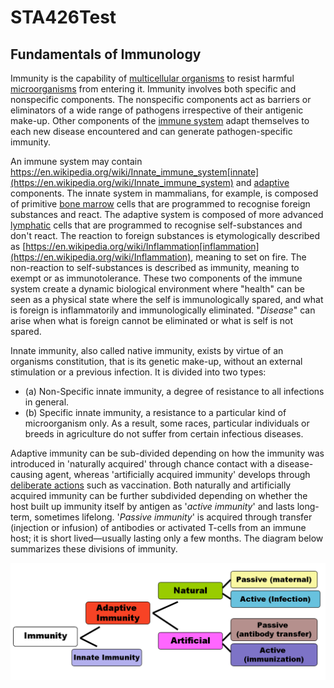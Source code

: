 # STA426Test
## Fundamentals of Immunology

Immunity is the capability of [multicellular organisms](https://en.wikipedia.org/wiki/Multicellular_organism) to resist harmful [microorganisms](https://en.wikipedia.org/wiki/Microorganism) from entering it. Immunity involves both specific and nonspecific components. The nonspecific components act as barriers or eliminators of a wide range of pathogens irrespective of their antigenic make-up. Other components of the [immune system](https://en.wikipedia.org/wiki/Immune_system) adapt themselves to each new disease encountered and can generate pathogen-specific immunity.

An immune system may contain https://en.wikipedia.org/wiki/Innate_immune_system[innate](https://en.wikipedia.org/wiki/Innate_immune_system) and [adaptive](https://en.wikipedia.org/wiki/Adaptive_immune_system) components. The innate system in mammalians, for example, is composed of primitive [bone marrow](https://en.wikipedia.org/wiki/Bone_marrow) cells that are programmed to recognise foreign substances and react. The adaptive system is composed of more advanced [lymphatic](https://en.wikipedia.org/wiki/Lymphocyte) cells that are programmed to recognise self-substances and don't react. The reaction to foreign substances is etymologically described as [https://en.wikipedia.org/wiki/Inflammation[inflammation](https://en.wikipedia.org/wiki/Inflammation), meaning to set on fire. The non-reaction to self-substances is described as immunity, meaning to exempt or as immunotolerance. These two components of the immune system create a dynamic biological environment where "health" can be seen as a physical state where the self is immunologically spared, and what is foreign is inflammatorily and immunologically eliminated. "_Disease_" can arise when what is foreign cannot be eliminated or what is self is not spared.

Innate immunity, also called native immunity, exists by virtue of an organisms constitution, that is its genetic make-up, without an external stimulation or a previous infection. It is divided into two types: 
* (a) Non-Specific innate immunity, a degree of resistance to all infections in general. 
* (b) Specific innate immunity, a resistance to a particular kind of microorganism only. As a result, some races, particular individuals or breeds in agriculture do not suffer from certain infectious diseases.

Adaptive immunity can be sub-divided depending on how the immunity was introduced in 'naturally acquired' through chance contact with a disease-causing agent, whereas 'artificially acquired immunity' develops through [deliberate actions](https://en.wikipedia.org/wiki/Artificial_induction_of_immunity) such as vaccination. Both naturally and artificially acquired immunity can be further subdivided depending on whether the host built up immunity itself by antigen as '_active immunity_' and lasts long-term, sometimes lifelong. '_Passive immunity_' is acquired through transfer (injection or infusion) of antibodies or activated T-cells from an immune host; it is short lived—usually lasting only a few months. The diagram below summarizes these divisions of immunity.

![](images/Immunity.png)
